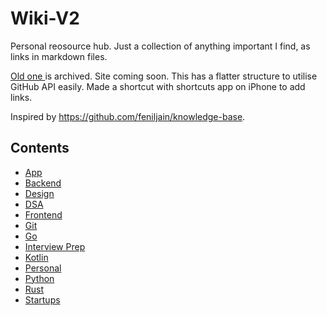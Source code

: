 # Wiki-V2
Personal reosource hub. Just a collection of anything important I find, as links in markdown files. 

[Old one ](https://github.com/BRO3886/wiki) is archived. Site coming soon. This has a flatter structure to utilise GitHub API easily. Made a shortcut with shortcuts app on iPhone to add links.

Inspired by https://github.com/feniljain/knowledge-base.

## Contents
* [App](App/README.md)
* [Backend](Backend/README.md)
* [Design](Design/README.md)
* [DSA](DSA/README.md)
* [Frontend](Frontend/README.md)
* [Git](Git/README.md)
* [Go](Go/README.md)
* [Interview Prep](Interview%20Prep/README.md)
* [Kotlin](Kotlin/README.md)
* [Personal](Personal/README.md)
* [Python](Python/README.md)
* [Rust](Rust/README.md)
* [Startups](Startups/README.md)

